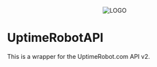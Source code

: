 
<p align="center">
  <img src="https://uptimerobot.com/assets/img/logo_plain.png" alt="LOGO"/>
</p>

# UptimeRobotAPI
This is a wrapper for the UptimeRobot.com API v2.
